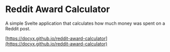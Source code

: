 # Reddit Award Calculator

A simple Svelte application that calculates how much money was spent on a Reddit post.

[https://docyx.github.io/reddit-award-calculator](https://docyx.github.io/reddit-award-calculator)
